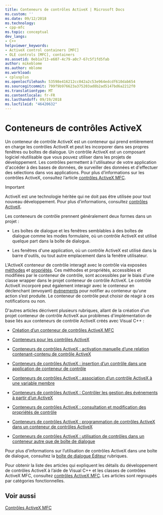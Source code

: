 ```yaml
---
title: Conteneurs de contrôles ActiveX | Microsoft Docs
ms.custom: ''
ms.date: 09/12/2018
ms.technology:
- cpp-mfc
ms.topic: conceptual
dev_langs:
- C++
helpviewer_keywords:
- ActiveX control containers [MFC]
- OLE controls [MFC], containers
ms.assetid: 0eb1a713-e607-4c79-a0c7-67c5f1fd5fab
author: mikeblome
ms.author: mblome
ms.workload:
- cplusplus
ms.openlocfilehash: 53598e416212cc042a2c53e964edcdf610dab654
ms.sourcegitcommit: 799f9b976623a375203ad8b2ad5147bd6a2212f0
ms.translationtype: MT
ms.contentlocale: fr-FR
ms.lasthandoff: 09/19/2018
ms.locfileid: "46420632"
---
```

# <a name="activex-control-containers"></a>Conteneurs de contrôles ActiveX

Un conteneur de contrôle ActiveX est un conteneur qui prend entièrement en charge les contrôles ActiveX et peut les incorporer dans ses propres fenêtres ou boîtes de dialogue. Un contrôle ActiveX est un composant logiciel réutilisable que vous pouvez utiliser dans les projets de développement. Les contrôles permettent à l'utilisateur de votre application d'accéder à des bases de données, de surveiller des données et d'effectuer des sélections dans vos applications. Pour plus d’informations sur les contrôles ActiveX, consultez l’article [contrôles ActiveX MFC](../mfc/mfc-activex-controls.md).

>[!IMPORTANT]
> ActiveX est une technologie héritée qui ne doit pas être utilisée pour tout nouveau développement. Pour plus d’informations, consultez [contrôles ActiveX](activex-controls.md).

Les conteneurs de contrôle prennent généralement deux formes dans un projet :

- Les boîtes de dialogue et les fenêtres semblables à des boîtes de dialogue comme les modes formulaire, où un contrôle ActiveX est utilisé quelque part dans la boîte de dialogue.

- Les fenêtres d'une application, où un contrôle ActiveX est utilisé dans la barre d'outils, ou tout autre emplacement dans la fenêtre utilisateur.

L’ActiveX conteneur de contrôle interagit avec le contrôle via exposées [méthodes](../mfc/mfc-activex-controls-methods.md) et [propriétés](../mfc/mfc-activex-controls-properties.md). Ces méthodes et propriétés, accessibles et modifiées par le conteneur de contrôle, sont accessibles par le biais d'une classe wrapper dans le projet conteneur de contrôle ActiveX. Le contrôle ActiveX incorporé peut également interagir avec le conteneur en déclenchant (envoyant) [événements](../mfc/mfc-activex-controls-events.md) pour notifier au conteneur qu’une action s’est produite. Le conteneur de contrôle peut choisir de réagir à ces notifications ou non.

D'autres articles décrivent plusieurs rubriques, allant de la création d'un projet conteneur de contrôle ActiveX aux problèmes d'implémentation de base liés aux conteneurs de contrôle ActiveX créés avec Visual C++ :

- [Création d’un conteneur de contrôles ActiveX MFC](../mfc/reference/creating-an-mfc-activex-control-container.md)

- [Conteneurs pour les contrôles ActiveX](../mfc/containers-for-activex-controls.md)

- [Conteneurs de contrôles ActiveX : activation manuelle d’une relation contenant-contenu de contrôle ActiveX](../mfc/activex-control-containers-manually-enabling-activex-control-containment.md)

- [Conteneurs de contrôles ActiveX : insertion d’un contrôle dans une application de conteneur de contrôle](../mfc/inserting-a-control-into-a-control-container-application.md)

- [Conteneurs de contrôles ActiveX : association d’un contrôle ActiveX à une variable membre](../mfc/activex-control-containers-connecting-an-activex-control-to-a-member-variable.md)

- [Conteneurs de contrôles ActiveX : Contrôler les gestion des événements à partir d’un ActiveX](../mfc/activex-control-containers-handling-events-from-an-activex-control.md)

- [Conteneurs de contrôles ActiveX : consultation et modification des propriétés de contrôle](../mfc/activex-control-containers-viewing-and-modifying-control-properties.md)

- [Conteneurs de contrôles ActiveX : programmation de contrôles ActiveX dans un conteneur de contrôles ActiveX](../mfc/programming-activex-controls-in-a-activex-control-container.md)

- [Conteneurs de contrôles ActiveX : utilisation de contrôles dans un conteneur autre que de boîte de dialogue](../mfc/activex-control-containers-using-controls-in-a-non-dialog-container.md)

Pour plus d’informations sur l’utilisation de contrôles ActiveX dans une boîte de dialogue, consultez la [boîte de dialogue Éditeur](../windows/dialog-editor.md) rubriques.

Pour obtenir la liste des articles qui expliquent les détails du développement de contrôles ActiveX à l’aide de Visual C++ et les classes de contrôles ActiveX MFC, consultez [contrôles ActiveX MFC](../mfc/mfc-activex-controls.md). Les articles sont regroupés par catégories fonctionnelles.

## <a name="see-also"></a>Voir aussi

[Contrôles ActiveX MFC](../mfc/mfc-activex-controls.md)

